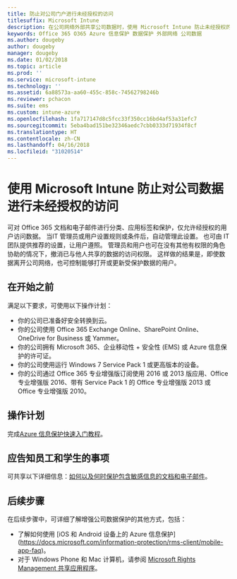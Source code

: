 ```yaml
---
title: 防止对公司门户进行未经授权的访问
titlesuffix: Microsoft Intune
description: 在公司网络外部共享公司数据时，使用 Microsoft Intune 防止未经授权的访问。
keywords: Office 365 O365 Azure 信息保护 数据保护 外部网络 公司数据
ms.author: dougeby
author: dougeby
manager: dougeby
ms.date: 01/02/2018
ms.topic: article
ms.prod: ''
ms.service: microsoft-intune
ms.technology: ''
ms.assetid: 6a88573a-aa60-455c-858c-74562798246b
ms.reviewer: pchacon
ms.suite: ems
ms.custom: intune-azure
ms.openlocfilehash: 1fa717147d8c5fcc33f350cc16bd4af53a31efc7
ms.sourcegitcommit: 5eba4bad151be32346aedc7cbb0333d71934f8cf
ms.translationtype: HT
ms.contentlocale: zh-CN
ms.lasthandoff: 04/16/2018
ms.locfileid: "31020514"
---
```

# <a name="prevent-unauthorized-access-to-company-data-using-microsoft-intune"></a>使用 Microsoft Intune 防止对公司数据进行未经授权的访问

可对 Office 365 文档和电子邮件进行分类、应用标签和保护，仅允许经授权的用户访问数据。 当IT 管理员或用户设置规则或条件后，自动管理此设置。 也可由 IT 团队提供推荐的设置，让用户遵照。 管理员和用户也可在没有其他有权限的角色协助的情况下，撤消已与他人共享的数据的访问权限。 这样做的结果是，即使数据离开公司网络，也可控制能够打开或更新受保护数据的用户。 

## <a name="before-you-begin"></a>在开始之前

满足以下要求，可使用以下操作计划：
* 你的公司已准备好安全转换到云。
* 你的公司使用 Office 365 Exchange Online、SharePoint Online、OneDrive for Business 或 Yammer。
* 你的公司拥有 Microsoft 365、企业移动性 + 安全性 (EMS) 或 Azure 信息保护的许可证。
* 你的公司使用运行 Windows 7 Service Pack 1 或更高版本的设备。
* 你的公司通过 Office 365 专业增强版订阅使用 2016 或 2013 版应用、Office 专业增强版 2016、带有 Service Pack 1 的 Office 专业增强版 2013 或 Office 专业增强版 2010。

## <a name="action-plan"></a>操作计划

完成[Azure 信息保护快速入门教程](https://docs.microsoft.com/information-protection/get-started/infoprotect-quick-start-tutorial)。  

## <a name="what-to-tell-employees-and-students"></a>应告知员工和学生的事项

可共享以下详细信息：[如何以及何时保护包含敏感信息的文档和电子邮件](https://docs.microsoft.com/information-protection/deploy-use/help-users)。

## <a name="next-steps"></a>后续步骤

在后续步骤中，可详细了解增强公司数据保护的其他方式，包括： 

* 了解如何使用 [iOS 和 Android 设备上的 Azure 信息保护] (https://docs.microsoft.com/information-protection/rms-client/mobile-app-faq)。
* 对于 Windows Phone 和 Mac 计算机，请参阅 [Microsoft Rights Management 共享应用程序](https://technet.microsoft.com/dn451248)。
